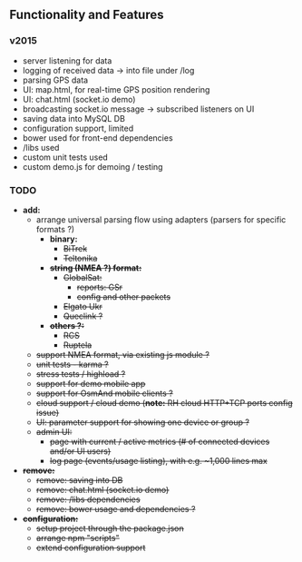 
## Functionality and Features

### v2015

- server listening for data
- logging of received data -> into file under /log
- parsing GPS data
- UI: map.html, for real-time GPS position rendering
- UI: chat.html (socket.io demo)
- broadcasting socket.io message -> subscribed listeners on UI
- saving data into MySQL DB
- configuration support, limited
- bower used for front-end dependencies
- /libs used
- custom unit tests used
- custom demo.js for demoing / testing

### TODO

- **add:**
  - arrange universal parsing flow using adapters (parsers for specific formats ?)
    - **binary:**
      - <s>BiTrek
      - <s>Teltonika
    - **string (NMEA ?) format:**
      - GlobalSat:
        - <s>reports: GSr
        - config and other packets
      - Elgato Ukr
      - Queclink ?
    - **others ?:**
      - RCS
      - Ruptela
  - support NMEA format, via existing js module ?
  - unit tests - karma ?
  - stress tests / highload ?
  - support for demo mobile app
  - support for OsmAnd mobile clients ?
  - cloud support / cloud demo (**note:** RH cloud HTTP+TCP ports config issue)
  - UI: parameter support for showing one device or group ?
  - admin UI:
    - page with current / active metrics (# of connected devices and/or UI users)
    - log page (events/usage listing), with e.g. ~1,000 lines max
- **remove:**
  - <s>remove: saving into DB
  - <s>remove: chat.html (socket.io demo)
  - remove: /libs dependencies
  - remove: bower usage and  dependencies ?
- **configuration:**
  - setup project through the package.json
  - arrange npm "scripts"
  - extend configuration support

